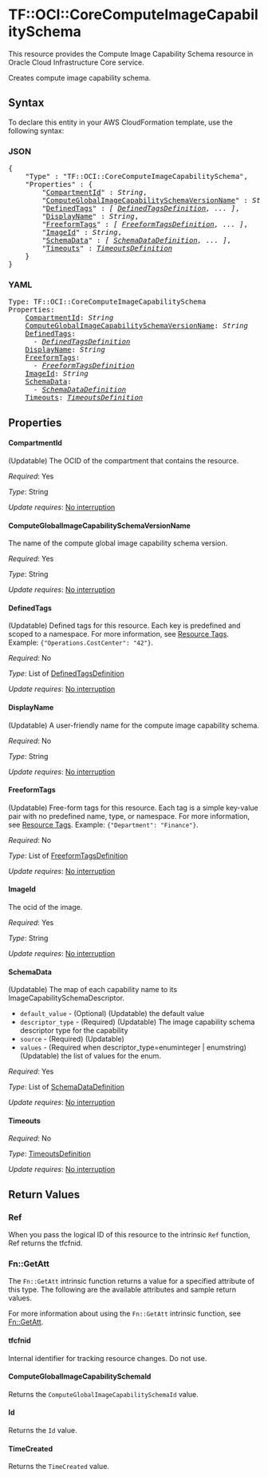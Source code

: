 # TF::OCI::CoreComputeImageCapabilitySchema

This resource provides the Compute Image Capability Schema resource in Oracle Cloud Infrastructure Core service.

Creates compute image capability schema.

## Syntax

To declare this entity in your AWS CloudFormation template, use the following syntax:

### JSON

<pre>
{
    "Type" : "TF::OCI::CoreComputeImageCapabilitySchema",
    "Properties" : {
        "<a href="#compartmentid" title="CompartmentId">CompartmentId</a>" : <i>String</i>,
        "<a href="#computeglobalimagecapabilityschemaversionname" title="ComputeGlobalImageCapabilitySchemaVersionName">ComputeGlobalImageCapabilitySchemaVersionName</a>" : <i>String</i>,
        "<a href="#definedtags" title="DefinedTags">DefinedTags</a>" : <i>[ <a href="definedtagsdefinition.md">DefinedTagsDefinition</a>, ... ]</i>,
        "<a href="#displayname" title="DisplayName">DisplayName</a>" : <i>String</i>,
        "<a href="#freeformtags" title="FreeformTags">FreeformTags</a>" : <i>[ <a href="freeformtagsdefinition.md">FreeformTagsDefinition</a>, ... ]</i>,
        "<a href="#imageid" title="ImageId">ImageId</a>" : <i>String</i>,
        "<a href="#schemadata" title="SchemaData">SchemaData</a>" : <i>[ <a href="schemadatadefinition.md">SchemaDataDefinition</a>, ... ]</i>,
        "<a href="#timeouts" title="Timeouts">Timeouts</a>" : <i><a href="timeoutsdefinition.md">TimeoutsDefinition</a></i>
    }
}
</pre>

### YAML

<pre>
Type: TF::OCI::CoreComputeImageCapabilitySchema
Properties:
    <a href="#compartmentid" title="CompartmentId">CompartmentId</a>: <i>String</i>
    <a href="#computeglobalimagecapabilityschemaversionname" title="ComputeGlobalImageCapabilitySchemaVersionName">ComputeGlobalImageCapabilitySchemaVersionName</a>: <i>String</i>
    <a href="#definedtags" title="DefinedTags">DefinedTags</a>: <i>
      - <a href="definedtagsdefinition.md">DefinedTagsDefinition</a></i>
    <a href="#displayname" title="DisplayName">DisplayName</a>: <i>String</i>
    <a href="#freeformtags" title="FreeformTags">FreeformTags</a>: <i>
      - <a href="freeformtagsdefinition.md">FreeformTagsDefinition</a></i>
    <a href="#imageid" title="ImageId">ImageId</a>: <i>String</i>
    <a href="#schemadata" title="SchemaData">SchemaData</a>: <i>
      - <a href="schemadatadefinition.md">SchemaDataDefinition</a></i>
    <a href="#timeouts" title="Timeouts">Timeouts</a>: <i><a href="timeoutsdefinition.md">TimeoutsDefinition</a></i>
</pre>

## Properties

#### CompartmentId

(Updatable) The OCID of the compartment that contains the resource.

_Required_: Yes

_Type_: String

_Update requires_: [No interruption](https://docs.aws.amazon.com/AWSCloudFormation/latest/UserGuide/using-cfn-updating-stacks-update-behaviors.html#update-no-interrupt)

#### ComputeGlobalImageCapabilitySchemaVersionName

The name of the compute global image capability schema version.

_Required_: Yes

_Type_: String

_Update requires_: [No interruption](https://docs.aws.amazon.com/AWSCloudFormation/latest/UserGuide/using-cfn-updating-stacks-update-behaviors.html#update-no-interrupt)

#### DefinedTags

(Updatable) Defined tags for this resource. Each key is predefined and scoped to a namespace. For more information, see [Resource Tags](https://docs.cloud.oracle.com/iaas/Content/General/Concepts/resourcetags.htm).  Example: `{"Operations.CostCenter": "42"}`.

_Required_: No

_Type_: List of <a href="definedtagsdefinition.md">DefinedTagsDefinition</a>

_Update requires_: [No interruption](https://docs.aws.amazon.com/AWSCloudFormation/latest/UserGuide/using-cfn-updating-stacks-update-behaviors.html#update-no-interrupt)

#### DisplayName

(Updatable) A user-friendly name for the compute image capability schema.

_Required_: No

_Type_: String

_Update requires_: [No interruption](https://docs.aws.amazon.com/AWSCloudFormation/latest/UserGuide/using-cfn-updating-stacks-update-behaviors.html#update-no-interrupt)

#### FreeformTags

(Updatable) Free-form tags for this resource. Each tag is a simple key-value pair with no predefined name, type, or namespace. For more information, see [Resource Tags](https://docs.cloud.oracle.com/iaas/Content/General/Concepts/resourcetags.htm).  Example: `{"Department": "Finance"}`.

_Required_: No

_Type_: List of <a href="freeformtagsdefinition.md">FreeformTagsDefinition</a>

_Update requires_: [No interruption](https://docs.aws.amazon.com/AWSCloudFormation/latest/UserGuide/using-cfn-updating-stacks-update-behaviors.html#update-no-interrupt)

#### ImageId

The ocid of the image.

_Required_: Yes

_Type_: String

_Update requires_: [No interruption](https://docs.aws.amazon.com/AWSCloudFormation/latest/UserGuide/using-cfn-updating-stacks-update-behaviors.html#update-no-interrupt)

#### SchemaData

(Updatable) The map of each capability name to its ImageCapabilitySchemaDescriptor.
* `default_value` - (Optional) (Updatable) the default value
* `descriptor_type` - (Required) (Updatable) The image capability schema descriptor type for the capability
* `source` - (Required) (Updatable)
* `values` - (Required when descriptor_type=enuminteger | enumstring) (Updatable) the list of values for the enum.

_Required_: Yes

_Type_: List of <a href="schemadatadefinition.md">SchemaDataDefinition</a>

_Update requires_: [No interruption](https://docs.aws.amazon.com/AWSCloudFormation/latest/UserGuide/using-cfn-updating-stacks-update-behaviors.html#update-no-interrupt)

#### Timeouts

_Required_: No

_Type_: <a href="timeoutsdefinition.md">TimeoutsDefinition</a>

_Update requires_: [No interruption](https://docs.aws.amazon.com/AWSCloudFormation/latest/UserGuide/using-cfn-updating-stacks-update-behaviors.html#update-no-interrupt)

## Return Values

### Ref

When you pass the logical ID of this resource to the intrinsic `Ref` function, Ref returns the tfcfnid.

### Fn::GetAtt

The `Fn::GetAtt` intrinsic function returns a value for a specified attribute of this type. The following are the available attributes and sample return values.

For more information about using the `Fn::GetAtt` intrinsic function, see [Fn::GetAtt](https://docs.aws.amazon.com/AWSCloudFormation/latest/UserGuide/intrinsic-function-reference-getatt.html).

#### tfcfnid

Internal identifier for tracking resource changes. Do not use.

#### ComputeGlobalImageCapabilitySchemaId

Returns the <code>ComputeGlobalImageCapabilitySchemaId</code> value.

#### Id

Returns the <code>Id</code> value.

#### TimeCreated

Returns the <code>TimeCreated</code> value.

